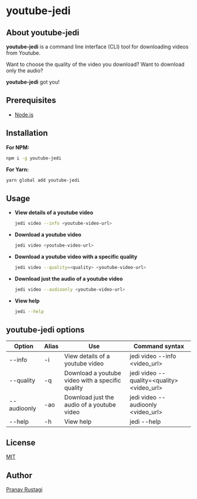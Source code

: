 # youtube-jedi

## About youtube-jedi
**youtube-jedi** is a command line interface (CLI) tool for downloading videos from Youtube. 

Want to choose the quality of the video you download? Want to download only the audio? 

**youtube-jedi** got you!

## Prerequisites
- [Node.js](https://nodejs.org/en/) 

## Installation

**For NPM:**
```bash
npm i -g youtube-jedi
```

**For Yarn:**
```bash
yarn global add youtube-jedi
```

## Usage
- **View details of a youtube video**

    ```bash
    jedi video --info <youtube-video-url>
    ```
- **Download a youtube video**

    ```bash
    jedi video <youtube-video-url>
    ```
- **Download a youtube video with a specific quality**

    ```bash
    jedi video --quality=<quality> <youtube-video-url>
    ```
- **Download just the audio of a youtube video**

    ```bash
    jedi video --audioonly <youtube-video-url>
    ```
- **View help**

    ```bash
    jedi --help
    ```

## youtube-jedi options

| Option | Alias | Use | Command syntax |
| ---- | ------- | ---- | ---- |
| --info | -i | View details of a youtube video | jedi video --info \<video_url\> |
| --quality | -q | Download a youtube video with a specific quality | jedi video --quality=\<quality\> \<video_url\> |
| --audioonly | -ao | Download just the audio of a youtube video | jedi video --audioonly \<video_url\> |
| --help | -h | View help | jedi --help |

## License
[MIT](https://choosealicense.com/licenses/mit/)

## Author
[Pranav Rustagi](https://github.com/pranav-rustagi)